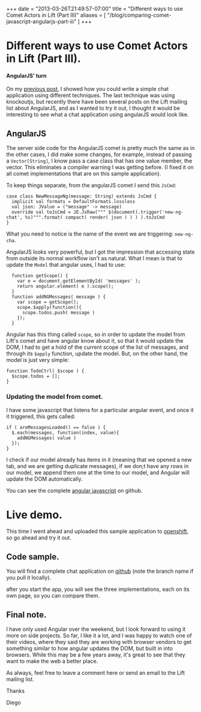 +++
date = "2013-03-26T21:49:57-07:00"
title = "Different ways to use Comet Actors in Lift (Part III)"
aliases = [
	"/blog/comparing-comet-javascript-angularjs-part-iii"
]
+++

[title: ]: /
[category: Lift]: /
[date: 2013/3/26]: /
[tags: {lift, Scala, comet actors, comet, actors, angularjs, javascript}]: /

# Different ways to use Comet Actors in Lift (Part III).
#### AngularJS' turn

On my [previous post](https://fmpwizard.telegr.am/blog/comparing-comet-javascript-knockoutjs-part-ii), I showed how you could write a simple chat application using different techniques. The last technique was using knockoutjs, but recently there have been several posts on the Lift mailing list about AngularJS, and as I wanted to try it out, I thought it would be interesting to see what a chat application using angularJS would look like.

## AngularJS

The server side code for the AngularJS comet is pretty much the same as in the other cases, I did make some changes, for example, instead of passing a `Vector[String]`, I know pass a case class that has one value member, the vector. This eliminates a compiler warning I was getting before. (I fixed it on all comet implementations that are on this sample application).

To keep things separate, from the angularJS comet I send this `JsCmd`:

```
case class NewMessageNg(message: String) extends JsCmd {
  implicit val formats = DefaultFormats.lossless
  val json: JValue = ("message" -> message)
  override val toJsCmd = JE.JsRaw(""" $(document).trigger('new-ng-chat', %s)""".format( compact( render( json ) ) ) ).toJsCmd
}

```

What you need to notice is the name of the event we are triggering: `new-ng-cha`.

AngularJS looks very powerful, but I got the impression that accessing state from outside its normal workflow isn't as natural. What I mean is that to update the `Model` that angular uses, I had to use:

```
  function getScope() {
    var e = document.getElementById( 'messages' );
    return angular.element( e ).scope();
  }
  function addNGMessages( message ) {
    var scope = getScope();
    scope.$apply(function(){
      scope.todos.push( message )
    });
  }
```

Angular has this thing called `scope`, so in order to update the model from Lift's comet and have angular know about it, so that it would update the DOM, I had to get a hold of the current scope of the list of messages, and through its `$apply` function, update the model. But, on the other hand, the model is just very simple:

```
function TodoCtrl( $scope ) {
  $scope.todos = [];
}
```

### Updating the model from comet.

I have some javascript that listens for a particular angular event, and once it it triggered, this gets called:

```
if ( areMessagesLoaded() == false ) {
  $.each(messages, function(index, value){
    addNGMessages( value )
  });
}
```
I check if our model already has items in it (meaning that we opened a new tab, and we are getting duplicate messages), if we don;t have any rows in our model, we append them one at the time to our model, and Angular will update the DOM automatically.

You can see the complete [angular javascript](https://github.com/fmpwizard/lift_starter_2.4/blob/compare-chat-apps-comet-lift/src/main/webapp/static/js/chat-angularjs.js) on github.



# Live demo.

This time I went ahead and uploaded this sample application to [openshift](https://chat-fmpwizardlift.rhcloud.com/chat-angularjs), so go ahead and try it out.


## Code sample.

You will find a complete chat application on [github](https://github.com/fmpwizard/lift_starter_2.4/tree/compare-chat-apps-comet-lift) (note the branch name if you pull it locally).

after you start the app, you will see the three implementations, each on its own page, so you can compare them.


## Final note.

I have only used Angular over the weekend, but I look forward to using it more on side projects. So far, I like it a lot, and I was happy to watch one of their videos, where they said they are working with browser vendors to get something similar to how angular updates the DOM, but built in into browsers. While this may be a few years away, it's great to see that they want to make the web a better place.

As always, feel free to leave a comment here or send an email to the Lift mailing list.

Thanks

  Diego
